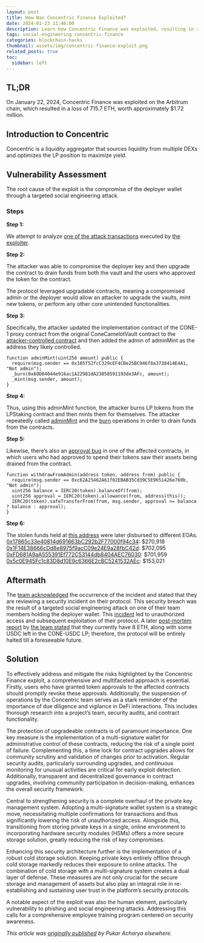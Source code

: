 ```yaml
---
layout: post
title: How Was Concentric Finance Exploited?
date: 2024-01-23 11:46:00
description: Learn how Concentric Finance was exploited, resulting in a loss of assets worth $1.72 million.
tags: social-engineering concentric-finance
categories: blockchain-hacks
thumbnail: assets/img/concentric-finance-exploit.png
related_posts: true
toc:
  sidebar: left
---
```


## TL;DR

On January 22, 2024, Concentric Finance was exploited on the Arbitrum chain, which resulted in a loss of 715.7 ETH, worth approximately $1.72 million.

## Introduction to Concentric

Concentric is a liquidity aggregator that sources liquidity from multiple DEXs and optimizes the LP position to maximize yield.

## Vulnerability Assessment

The root cause of the exploit is the compromise of the deployer wallet through a targeted social engineering attack.

### Steps

**Step 1:**

We attempt to analyze [one of the attack transactions](https://arbiscan.io/tx/0x00554de194cb38fc13df9de672e7551ec876b921b73c81da185d7231c8e43bcd) executed by [the exploiter](https://arbiscan.io/address/0x105f52fcc329cef4cbe25bc946f8a3738414e4a1).

**Step 2:**

The attacker was able to compromise the deployer key and then upgrade the contract to drain funds from both the vault and the users who approved the token for the contract.

The protocol leveraged upgradable contracts, meaning a compromised admin or the deployer would allow an attacker to upgrade the vaults, mint new tokens, or perform any other core unintended functionalities.

**Step 3:**

Specifically, the attacker updated the implementation contract of the CONE-1 proxy contract from the original ConeCamelotVault contract to the [attacker-controlled contract](https://arbiscan.io/address/0xf36c407f3c467e9364ac1b2486aa199751ba177d#code) and then added the admin of adminMint as the address they likely controlled.

```solidity
function adminMint(uint256 amount) public {
  require(msg.sender == 0x105f52fcC329cEF4CBe25BC946f8a3738414E4A1, "Not admin");
  _burn(0x60D84044e916ac1A22981dA23058591193de3AFc, amount);
  _mint(msg.sender, amount);
}
```

**Step 4:**

Thus, using this adminMint function, the attacker burns LP tokens from the LPStaking contract and then mints them for themselves. The attacker repeatedly called [adminMint](https://arbiscan.io/tx/0xc2c73bafe207f4c141568405895ed79570ff4bbe9118d3d755390d9966cdd982) and the [burn](https://arbiscan.io/tx/0x146d7af43cc7c649bd9f3dc54160b09ab8343f94708c8cea1fe90926705f5f1f) operations in order to drain funds from the contracts.

**Step 5:**

Likewise, there’s also an [approval bug](https://phalcon.blocksec.com/explorer/tx/arbitrum/0x8a5a604353a1079b83b600cebddcfdbd72011748322a6031a9d6e088a04af97f?line=2&debugLine=2) in one of the affected contracts, in which users who had approved to spend their tokens saw their assets being drained from the contract.

```solidity
function withdrawFromAdmin(address token, address from) public {
  require(msg.sender == 0xc62A25462A61f02EBAB35Cd39C5E9651426e760b, "Not admin");
  uint256 balance = IERC20(token).balanceOf(from);
  uint256 approval = IERC20(token).allowance(from, address(this));
  IERC20(token).safeTransferFrom(from, msg.sender, approval >= balance ? balance : approval);
}
```

**Step 6:**

The stolen funds held at [this address](https://arbiscan.io/address/0x105f52fcC329cEF4CBe25BC946f8a3738414E4A1) were later disbursed to different EOAs.
[0x17865c33e40814d691663bC292b2F77000f94c34](https://debank.com/profile/0x17865c33e40814d691663bC292b2F77000f94c34): $270,918
[0x1F14E38666cDd8e8975f9acC09e24E9a28fbC42d](https://debank.com/profile/0x1F14E38666cDd8e8975f9acC09e24E9a28fbC42d): $702,095
[0xFD681A9aA555391Ef772C53144db8404AEC76030](https://debank.com/profile/0xFD681A9aA555391Ef772C53144db8404AEC76030): $701,959
[0x5c0E945Fc1c83D8d10E9c6366E2cBC5241532AEc](https://debank.com/profile/0x5c0E945Fc1c83D8d10E9c6366E2cBC5241532AEc): $153,021

## Aftermath

The [team acknowledged](https://twitter.com/ConcentricFi/status/1749398619071938682) the occurrence of the incident and stated that they are reviewing a security incident on their protocol. This security breach was the result of a targeted social engineering attack on one of their team members holding the deployer wallet. This [incident](https://twitter.com/ConcentricFi/status/1749418658818830622) led to unauthorized access and subsequent exploitation of their protocol. A later [post-mortem report](https://mirror.xyz/concentrictreasury.eth/duXXwBErblGw4CjbsA2JPoRAJqVNsDtiUsK4R6_vhD0) by [the team stated](https://twitter.com/ConcentricFi/status/1749499083822092576) that they currently have 8 ETH, along with some USDC left in the CONE-USDC LP; therefore, the protocol will be entirely halted till a foreseeable future.

## Solution

To effectively address and mitigate the risks highlighted by the Concentric Finance exploit, a comprehensive and multifaceted approach is essential. Firstly, users who have granted token approvals to the affected contracts should promptly revoke these approvals. Additionally, the suspension of operations by the Concentric team serves as a stark reminder of the importance of due diligence and vigilance in DeFi interactions. This includes thorough research into a project’s team, security audits, and contract functionality.

The protection of upgradeable contracts is of paramount importance. One key measure is the implementation of a multi-signature wallet for administrative control of these contracts, reducing the risk of a single point of failure. Complementing this, a time lock for contract upgrades allows for community scrutiny and validation of changes prior to activation. Regular security audits, particularly surrounding upgrades, and continuous monitoring for unusual activities are critical for early exploit detection. Additionally, transparent and decentralized governance in contract upgrades, involving community participation in decision-making, enhances the overall security framework.

Central to strengthening security is a complete overhaul of the private key management system. Adopting a multi-signature wallet system is a strategic move, necessitating multiple confirmations for transactions and thus significantly lowering the risk of unauthorized access. Alongside this, transitioning from storing private keys in a single, online environment to incorporating hardware security modules (HSMs) offers a more secure storage solution, greatly reducing the risk of key compromises.

Enhancing this security architecture further is the implementation of a robust cold storage solution. Keeping private keys entirely offline through cold storage markedly reduces their exposure to online attacks. The combination of cold storage with a multi-signature system creates a dual layer of defense. These measures are not only crucial for the secure storage and management of assets but also play an integral role in re-establishing and sustaining user trust in the platform’s security protocols.

A notable aspect of the exploit was also the human element, particularly vulnerability to phishing and social engineering attacks. Addressing this calls for a comprehensive employee training program centered on security awareness.

_This article was [originally published](https://medium.com/p/d0320f4a846c) by Pukar Acharya elsewhere._
